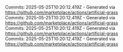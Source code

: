 Commits: 2025-05-25T10:20:12.419Z - Generated via https://github.com/marketplace/actions/artificial-grass
<br>
Commits: 2025-05-25T10:20:12.419Z - Generated via https://github.com/marketplace/actions/artificial-grass
<br>
Commits: 2025-05-25T10:20:12.419Z - Generated via https://github.com/marketplace/actions/artificial-grass
<br>
Commits: 2025-05-25T10:20:12.419Z - Generated via https://github.com/marketplace/actions/artificial-grass
<br>
